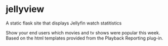 # jellyview
A static flask site that displays Jellyfin watch statitistics

Show your end users which movies and tv shows were popular this week.
Based on the html templates provided from the Playback Reporting plug-in.